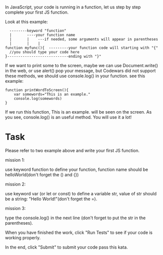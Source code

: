 In JavaScript, your code is running in a function, let us step by step complete your first JS function.

Look at this example:

      --------keyword "function"
      |       ----your function name  
      |       |    ---if needed, some arguments will appear in parentheses
      |       |    |
    function myfunc(){  ---------your function code will starting with "{"
      //you should type your code here
    }----------------------------ending with "}"

If we want to print some to the screen, maybe we can use Document.write() in the web, or use alert() pop your message, but Codewars did not support these methods, we should use console.log() in your function. see this example:

	function printWordToScreen(){
  		var somewords="This is an example."
  		console.log(somewords)
	}
	
If we run this function, This is an example. will be seen on the screen. As you see, console.log() is an useful method. You will use it a lot!



# **Task**

Please refer to two example above and write your first JS function.

mission 1:

use keyword function to define your function, function name should be helloWorld(don't forget the () and {})

mission 2:

use keyword var (or let or const) to define a variable str, value of str should be a string: "Hello World!"(don't forget the =).

mission 3:

type the console.log() in the next line (don't forget to put the str in the parentheses).

When you have finished the work, click "Run Tests" to see if your code is working properly.

In the end, click "Submit" to submit your code pass this kata.